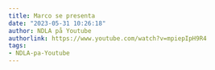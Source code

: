 ```yaml
---
title: Marco se presenta
date: "2023-05-31 10:26:18"
author: NDLA på Youtube
authorlink: https://www.youtube.com/watch?v=mpiepIpH9R4
tags:
- NDLA-pa-Youtube
---
```

